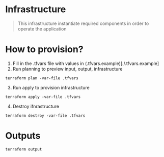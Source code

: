 # Infrastructure
> This infrastructure instantiate required components in order to operate the application

# How to provision?
1. Fill in the .tfvars file with values in (.tfvars.example)[./.tfvars.example]
2. Run planning to preview input, output, infrastructure

```
terraform plan -var-file .tfvars
```
3. Run apply to provision infrastructure

```
terraform apply -var-file .tfvars
```
4. Destroy ifnrastructure

```
terraform destroy -var-file .tfvars
```

# Outputs
```
terraform output
```